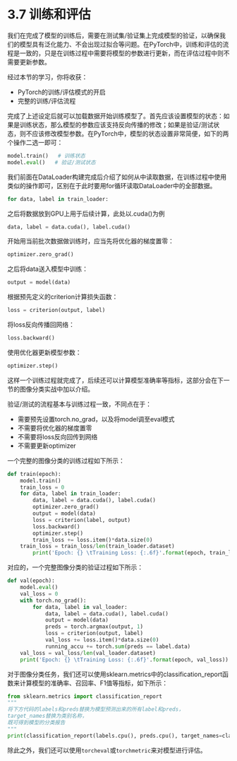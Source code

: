 # 3.7 训练和评估
我们在完成了模型的训练后，需要在测试集/验证集上完成模型的验证，以确保我们的模型具有泛化能力、不会出现过拟合等问题。在PyTorch中，训练和评估的流程是一致的，只是在训练过程中需要将模型的参数进行更新，而在评估过程中则不需要更新参数。

经过本节的学习，你将收获：

- PyTorch的训练/评估模式的开启
- 完整的训练/评估流程


完成了上述设定后就可以加载数据开始训练模型了。首先应该设置模型的状态：如果是训练状态，那么模型的参数应该支持反向传播的修改；如果是验证/测试状态，则不应该修改模型参数。在PyTorch中，模型的状态设置非常简便，如下的两个操作二选一即可：

```python
model.train()   # 训练状态
model.eval()   # 验证/测试状态
```

我们前面在DataLoader构建完成后介绍了如何从中读取数据，在训练过程中使用类似的操作即可，区别在于此时要用for循环读取DataLoader中的全部数据。

```python
for data, label in train_loader:
```

之后将数据放到GPU上用于后续计算，此处以.cuda()为例

```python
data, label = data.cuda(), label.cuda()
```

开始用当前批次数据做训练时，应当先将优化器的梯度置零：

```python
optimizer.zero_grad()
```

之后将data送入模型中训练：

```python
output = model(data)
```

根据预先定义的criterion计算损失函数：

```python
loss = criterion(output, label)
```

将loss反向传播回网络：

```python
loss.backward()
```

使用优化器更新模型参数：

```python
optimizer.step()
```

这样一个训练过程就完成了，后续还可以计算模型准确率等指标，这部分会在下一节的图像分类实战中加以介绍。

验证/测试的流程基本与训练过程一致，不同点在于：

- 需要预先设置torch.no_grad，以及将model调至eval模式
- 不需要将优化器的梯度置零
- 不需要将loss反向回传到网络
- 不需要更新optimizer

一个完整的图像分类的训练过程如下所示：

```python
def train(epoch):
    model.train()
    train_loss = 0
    for data, label in train_loader:
        data, label = data.cuda(), label.cuda()
        optimizer.zero_grad()
        output = model(data)
        loss = criterion(label, output)
        loss.backward()
        optimizer.step()
        train_loss += loss.item()*data.size(0)
    train_loss = train_loss/len(train_loader.dataset)
		print('Epoch: {} \tTraining Loss: {:.6f}'.format(epoch, train_loss))

```

对应的，一个完整图像分类的验证过程如下所示：

```python
def val(epoch):       
    model.eval()
    val_loss = 0
    with torch.no_grad():
        for data, label in val_loader:
            data, label = data.cuda(), label.cuda()
            output = model(data)
            preds = torch.argmax(output, 1)
            loss = criterion(output, label)
            val_loss += loss.item()*data.size(0)
            running_accu += torch.sum(preds == label.data)
    val_loss = val_loss/len(val_loader.dataset)
    print('Epoch: {} \tTraining Loss: {:.6f}'.format(epoch, val_loss))
```
对于图像分类任务，我们还可以使用sklearn.metrics中的classification_report函数来计算模型的准确率、召回率、F1值等指标，如下所示：

```python
from sklearn.metrics import classification_report
"""
将下方代码的labels和preds替换为模型预测出来的所有label和preds，
target_names替换为类别名称，
既可得到模型的分类报告
"""
print(classification_report(labels.cpu(), preds.cpu(), target_names=class_names))
```
除此之外，我们还可以使用`torcheval`或`torchmetric`来对模型进行评估。
